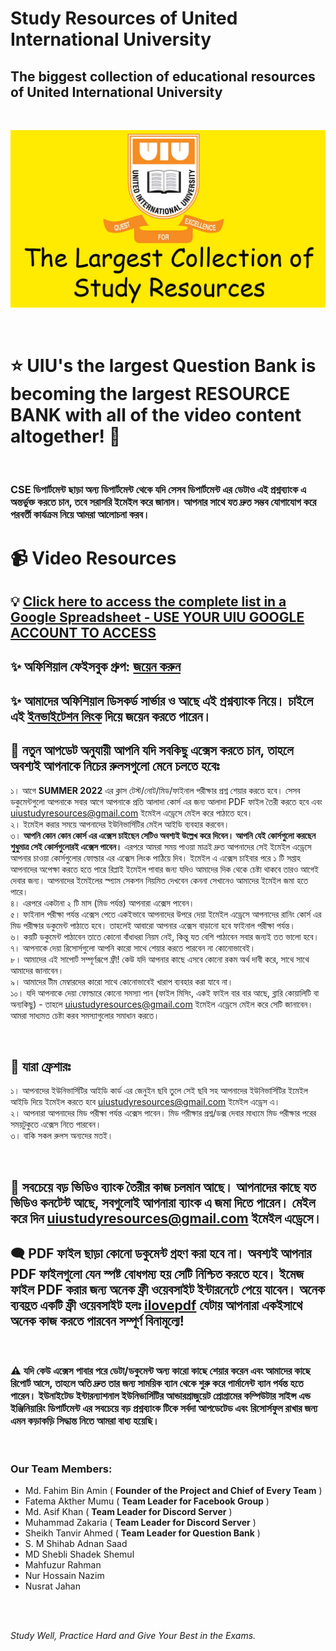 # Study Resources of United International University

## The biggest collection of educational resources of United International University

<br>

![banner](img/banner-uiu-resourses.jpg)


<br>


# ⭐ UIU's the largest Question Bank is becoming the largest RESOURCE BANK with all of the video content altogether! 👏

<br>

### CSE ডিপার্টমেন্ট ছাড়া অন্য ডিপার্টমেন্ট থেকে যদি সেসব ডিপার্টমেন্ট এর ডেটাও এই প্রশ্নব্যাংক এ অন্তর্ভুক্ত করতে চান, তবে সরাসরি ইমেইল করে জানান। আপনার সাথে যত দ্রুত সম্ভব যোগাযোগ করে পরবর্তী কার্যক্রম নিয়ে আমরা আলোচনা করব।


# 📹 Video Resources 

## 💡 [Click here to access the complete list in a Google Spreadsheet - USE YOUR UIU GOOGLE ACCOUNT TO ACCESS](https://docs.google.com/spreadsheets/d/1B8BggH1A5OYUVSgGG8p0RRcNcSJqHeEmooZLzrTTueU/edit?usp=sharing)


## ✨ অফিশিয়াল ফেইসবুক গ্রুপ: [জয়েন করুন](https://www.facebook.com/groups/620784936320616)


## ✨ আমাদের অফিশিয়াল ডিসকর্ড সার্ভার ও আছে এই প্রশ্নব্যাংক নিয়ে। চাইলে এই [ইনভাইটেশন লিংক](https://discord.gg/6ckYPXmSSK) দিয়ে জয়েন করতে পারেন।



  
## 🔰 নতুন আপডেট অনুযায়ী আপনি যদি সবকিছু এক্সেস করতে চান, তাহলে অবশ্যই আপনাকে নিচের রুলসগুলো মেনে চলতে হবেঃ

১।  আগে **SUMMER 2022** এর ক্লাস টেস্ট/নোট/মিড/ফাইনাল পরীক্ষার প্রশ্ন শেয়ার করতে হবে। সেসব ডকুমেন্টগুলো আপনাকে সবার আগে আপনাকে প্রতি আলাদা কোর্স এর জন্য আলাদা PDF ফাইল তৈরী করতে হবে এবং [uiustudyresources@gmail.com](mailto:uiustudyresources@gmail.com) ইমেইল এড্রেসে মেইল করে পাঠাতে হবে। <br>
২।  ইমেইল করার সময়ে আপনাদের ইউনিভার্সিটির মেইল আইডি ব্যবহার করবেন। <br>
৩।  **আপনি কোন কোন কোর্স এর এক্সেস চাইছেন সেটিও অবশ্যই উল্লেখ করে দিবেন। আপনি যেই কোর্সগুলো করছেন শুধুমাত্র সেই কোর্সগুলোরই এক্সেস পাবেন।** এরপরে আমরা সময় পাওয়া মাত্রই দ্রুত আপনাদের সেই ইমেইল এড্রেসে আপনার চাওয়া কোর্সগুলোর ফোল্ডার এর এক্সেস লিংক পাঠিয়ে দিব। ইমেইল এ এক্সেস চাইবার পরে ১ টি সপ্তাহ আপনাদের অপেক্ষা করতে হতে পারে রিপ্লাই ইমেইল পাবার জন্য যদিও আমাদের দিক থেকে চেষ্টা থাকবে তারও আগেই দেবার জন্য। আপনাদের ইমেইলের স্প্যাম সেকশন নিয়মিত দেখবেন কেননা সেখানেও আমাদের ইমেইল জমা হতে পারে। <br>
৪।  এরপরে একটানা ২ টি মাস (মিড পর্যন্ত) আপনারা এক্সেস পাবেন। <br>
৫।  ফাইনাল পরীক্ষা পর্যন্ত এক্সেস পেতে একইভাবে আপনাদের উপরে দেয়া ইমেইল এড্রেসে আপনাদের রানিং কোর্স এর মিড পরীক্ষার ডকুমেন্ট পাঠাতে হবে। তাহলেই আবারো আপনার এক্সেস বাড়ানো হবে ফাইনাল পরীক্ষা পর্যন্ত। <br>
৬।  কয়টি ডকুমেন্ট পাঠাবেন তাতে কোনো বাঁধাধরা নিয়ম নেই, কিন্তু যত বেশি পাঠাবেন সবার জন্যই তত ভালো হবে। <br>
৭।  আপনাকে দেয়া রিসোর্সগুলো আপনি কারো সাথে শেয়ার করতে পারবেন না কোনোভাবেই। <br>
৮।  আমাদের এই সাপোর্ট সম্পূর্ণরূপে ফ্রী! কেউ যদি আপনার কাছে এসবে কোনো রকম অর্থ দাবী করে, সাথে সাথে আমাদের জানাবেন। <br>
৯।  আমাদের টীম মেম্বারদের কারো সাথে কোনোভাবেই খারাপ ব্যবহার করা যাবে না। <br>
১০। যদি আপনাকে দেয়া ফোল্ডারে কোনো সমস্যা পান (ফাইল মিসিং, একই ফাইল বার বার আছে, ব্লারি কোয়ালিটি বা অন্যকিছু) - তাহলে [uiustudyresources@gmail.com](mailto:uiustudyresources@gmail.com) ইমেইল এড্রেসে মেইল করে সেটি জানাবেন। আমরা সাধ্যমত চেষ্টা করব সমস্যাগুলোর সমাধান করতে। <br>

<br>

## 👨 যারা ফ্রেশারঃ

১। আপনাদের ইউনিভার্সিটির আইডি কার্ড এর জেনুইন ছবি তুলে সেই ছবি সহ আপনাদের ইউনিভার্সিটির ইমেইল আইডি দিয়ে ইমেইল করতে হবে [uiustudyresources@gmail.com](mailto:uiustudyresources@gmail.com) ইমেইল এড্রেস এ।  <br>
২। আপনারা আপনাদের মিড পরীক্ষা পর্যন্ত এক্সেস পাবেন। মিড পরীক্ষার প্রশ্ন/ডক্স দেবার মাধ্যমে মিড পরীক্ষার পরের সময়টুকুতে এক্সেস নিতে পারবেন। <br>
৩। বাকি সকল রুলস অন্যদের মতই।

<br>

## 🔴 সবচেয়ে বড় ভিডিও ব্যাংক তৈরীর কাজ চলমান আছে। আপনাদের কাছে যত ভিডিও কনটেন্ট আছে, সবগুলোই আপনারা ব্যাংক এ জমা দিতে পারেন। মেইল করে দিন  [uiustudyresources@gmail.com](mailto:uiustudyresources@gmail.com) ইমেইল এড্রেসে। 


## 🗨️ **PDF ফাইল ছাড়া কোনো ডকুমেন্ট গ্রহণ করা হবে না**। অবশ্যই আপনার PDF ফাইলগুলো যেন **স্পষ্ট বোধগম্য** হয় সেটি নিশ্চিত করতে হবে। ইমেজ ফাইল PDF করার জন্য অনেক ফ্রী ওয়েবসাইট ইন্টারনেটে পেয়ে যাবেন। অনেক ব্যবহ্রত একটি ফ্রী ওয়েবসাইট হলঃ [ilovepdf](https://www.ilovepdf.com/) যেটায় আপনারা একইসাথে অনেক কাজ করতে পারবেন সম্পূর্ণ বিনামূল্যে!



<br>

### ⚠️ যদি কেউ এক্সেস পাবার পরে ডেটা/ডকুমেন্ট অন্য কারো কাছে শেয়ার করেন এবং আমাদের কাছে রিপোর্ট আসে, তাহলে অতি দ্রুত তার জন্য সাময়িক ব্যান থেকে শুরু করে পার্মানেন্ট ব্যান পর্যন্ত হতে পারেন। ইউনাইটেড ইন্টারন্যাশনাল ইউনিভার্সিটির আন্ডারগ্রাজুয়েট প্রোগ্রামের কম্পিউটার সাইন্স এন্ড ইঞ্জিনিয়ারিং ডিপার্টমেন্ট এর সবচেয়ে বড় প্রশ্নব্যাংক টিকে সর্বদা আপডেটেড এবং রিসোর্সফুল রাখার জন্য এমন কড়াকড়ি সিদ্ধান্ত নিতে আমরা বাধ্য হয়েছি।

<br>

### Our Team Members:
* Md. Fahim Bin Amin ( **Founder of the Project and Chief of Every Team** )
* Fatema Akther Mumu ( **Team Leader for Facebook Group** )
* Md. Asif Khan ( **Team Leader for Discord Server** )
* Muhammad Zakaria ( **Team Leader for Discord Server** )
* Sheikh Tanvir Ahmed ( **Team Leader for Question Bank** )
* S. M Shihab Adnan Saad 
* MD Shebli Shadek Shemul  
* Mahfuzur Rahman 
* Nur Hossain Nazim
* Nusrat Jahan

<br>

<br>


<i> Study Well, Practice Hard and Give Your Best in the Exams. </i>
